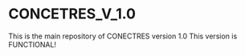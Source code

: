 # CONCETRES_V_1.0
This is the main repository of CONECTRES version 1.0
This version is FUNCTIONAL! 

